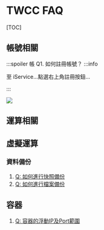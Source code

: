# TWCC FAQ


[TOC]

## 帳號相關

:::spoiler 帳 Q1. 如何註冊帳號？
:::info


至 iService...點選右上角註冊按鈕...


:::

![](https://i.imgur.com/kZiNIGa.png)



## 運算相關

## 虛擬運算 

### 資料備份

1. [Q: 如何進行快照備份]()
1. [Q: 如何進行檔案備份]()

## 容器

1. [Q: 容器的浮動IP及Port範圍](容器的IP及Port範圍.md)

